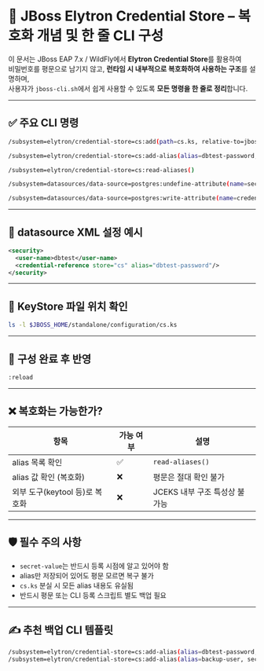 # 🔐 JBoss Elytron Credential Store – 복호화 개념 및 한 줄 CLI 구성

이 문서는 JBoss EAP 7.x / WildFly에서 **Elytron Credential Store**를 활용하여  
비밀번호를 평문으로 남기지 않고, **런타임 시 내부적으로 복호화하여 사용하는 구조**를 설명하며,  
사용자가 `jboss-cli.sh`에서 쉽게 사용할 수 있도록 **모든 명령을 한 줄로 정리**합니다.

---

## ✅ 주요 CLI 명령

```bash
/subsystem=elytron/credential-store=cs:add(path=cs.ks, relative-to=jboss.server.config.dir, credential-reference={clear-text="StorePassword"}, create=true)

/subsystem=elytron/credential-store=cs:add-alias(alias=dbtest-password, secret-value=dbtest)

/subsystem=elytron/credential-store=cs:read-aliases()

/subsystem=datasources/data-source=postgres:undefine-attribute(name=security-domain)

/subsystem=datasources/data-source=postgres:write-attribute(name=credential-reference, value={store="cs", alias="dbtest-password"})
```

---

## 📄 datasource XML 설정 예시

```xml
<security>
  <user-name>dbtest</user-name>
  <credential-reference store="cs" alias="dbtest-password"/>
</security>
```

---

## 📁 KeyStore 파일 위치 확인

```bash
ls -l $JBOSS_HOME/standalone/configuration/cs.ks
```

---

## 🧾 구성 완료 후 반영

```bash
:reload
```

---

## ❌ 복호화는 가능한가?

| 항목 | 가능 여부 | 설명 |
|------|------------|------|
| alias 목록 확인 | ✅ | `read-aliases()` |
| alias 값 확인 (복호화) | ❌ | 평문은 절대 확인 불가 |
| 외부 도구(keytool 등)로 복호화 | ❌ | JCEKS 내부 구조 특성상 불가능 |

---

## 🛡️ 필수 주의 사항

- `secret-value`는 반드시 등록 시점에 알고 있어야 함
- alias만 저장되어 있어도 평문 모르면 복구 불가
- `cs.ks` 분실 시 모든 alias 내용도 유실됨
- 반드시 평문 또는 CLI 등록 스크립트 별도 백업 필요

---

## ✍️ 추천 백업 CLI 템플릿

```bash
/subsystem=elytron/credential-store=cs:add-alias(alias=dbtest-password, secret-value=dbtest)
/subsystem=elytron/credential-store=cs:add-alias(alias=backup-user, secret-value=securePwd2025)
```
